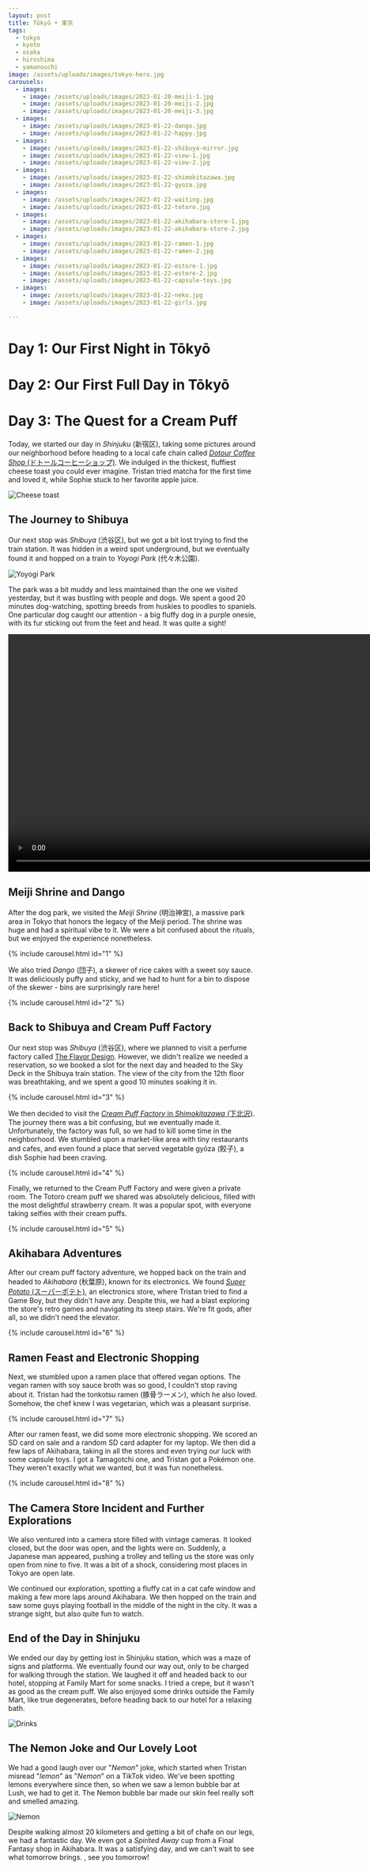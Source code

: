 ```yaml
---
layout: post
title: Tōkyō • 東京
tags:
  - tokyo
  - kyoto
  - osaka
  - hiroshima
  - yamanouchi
image: /assets/uploads/images/tokyo-hero.jpg
carousels:
  - images:
    - image: /assets/uploads/images/2023-01-20-meiji-1.jpg
    - image: /assets/uploads/images/2023-01-20-meiji-2.jpg
    - image: /assets/uploads/images/2023-01-20-meiji-3.jpg
  - images:
    - image: /assets/uploads/images/2023-01-22-dango.jpg
    - image: /assets/uploads/images/2023-01-22-happy.jpg
  - images:
    - image: /assets/uploads/images/2023-01-22-shibuya-mirror.jpg
    - image: /assets/uploads/images/2023-01-22-view-1.jpg
    - image: /assets/uploads/images/2023-01-22-view-2.jpg
  - images:
    - image: /assets/uploads/images/2023-01-22-shimokitazawa.jpg
    - image: /assets/uploads/images/2023-01-22-gyoza.jpg
  - images:
    - image: /assets/uploads/images/2023-01-22-waiting.jpg
    - image: /assets/uploads/images/2023-01-22-totoro.jpg
  - images:
    - image: /assets/uploads/images/2023-01-22-akihabara-store-1.jpg
    - image: /assets/uploads/images/2023-01-22-akihabara-store-2.jpg
  - images:
    - image: /assets/uploads/images/2023-01-22-ramen-1.jpg
    - image: /assets/uploads/images/2023-01-22-ramen-2.jpg
  - images:
    - image: /assets/uploads/images/2023-01-22-estore-1.jpg
    - image: /assets/uploads/images/2023-01-22-estore-2.jpg
    - image: /assets/uploads/images/2023-01-22-capsule-toys.jpg
  - images:
    - image: /assets/uploads/images/2023-01-22-neko.jpg
    - image: /assets/uploads/images/2023-01-22-girls.jpg

---
```

# Day 1: Our First Night in Tōkyō

# Day 2: Our First Full Day in Tōkyō

# Day 3: The Quest for a Cream Puff

Today, we started our day in *Shinjuku* (新宿区), taking some pictures around our neighborhood before heading to a local cafe chain called [*Dotour Coffee Shop* (ドトールコーヒーショップ)](https://www.doutor.co.jp/). We indulged in the thickest, fluffiest cheese toast you could ever imagine. Tristan tried matcha for the first time and loved it, while Sophie stuck to her favorite apple juice.

![Cheese toast](/assets/uploads/images/2023-01-22-cheese-toast.jpg)

## The Journey to Shibuya

Our next stop was *Shibuya* (渋谷区), but we got a bit lost trying to find the train station. It was hidden in a weird spot underground, but we eventually found it and hopped on a train to *Yoyogi Park* (代々木公園). 

![Yoyogi Park](/assets/uploads/images/2023-01-22-yoyogi.jpg)

The park was a bit muddy and less maintained than the one we visited yesterday, but it was bustling with people and dogs. We spent a good 20 minutes dog-watching, spotting breeds from huskies to poodles to spaniels. One particular dog caught our attention - a big fluffy dog in a purple onesie, with its fur sticking out from the feet and head. It was quite a sight!

<div style="width:100%;height:480px;background-color:black;text-align:center;">
    <video style="height:100%;" controls>
      <course src="https://video-downloads.googleusercontent.com/AMIVHONZK5r75nWyYBeFlCvmYCZGQKeUCRYCBmIePCT-JmmabLWs3w7V57_KTv8sZaUCHxAXrJi6l2E6GUQm7PJFEgq6n8lFmDjZ2q41fpTIbHcoge2y1HySkFcGIqNdbT8W3BfH5LL-lvebMDI1wPQ1KO9uaYL93gmyNKn_6PMTT0OA4AOlwNGp4nbPMoMsVowFxt3Y5MUdmxfEt5nMe5d1MdQ60PXyGmgGFlld2jEHop39xcPdlhI" type="video/mov">
    </video>
</div>

## Meiji Shrine and Dango

After the dog park, we visited the *Meiji Shrine* (明治神宮), a massive park area in Tokyo that honors the legacy of the Meiji period. The shrine was huge and had a spiritual vibe to it. We were a bit confused about the rituals, but we enjoyed the experience nonetheless.

{% include carousel.html id="1" %}

We also tried *Dango* (団子), a skewer of rice cakes with a sweet soy sauce. It was deliciously puffy and sticky, and we had to hunt for a bin to dispose of the skewer - bins are surprisingly rare here!

{% include carousel.html id="2" %}

## Back to Shibuya and Cream Puff Factory

Our next stop was *Shibuya* (渋谷区), where we planned to visit a perfume factory called [The Flavor Design](https://www.theflavordesign.com/). However, we didn't realize we needed a reservation, so we booked a slot for the next day and headed to the Sky Deck in the Shibuya train station. The view of the city from the 12th floor was breathtaking, and we spent a good 10 minutes soaking it in.

{% include carousel.html id="3" %}

We then decided to visit the [*Cream Puff Factory* in *Shimokitazawa* (下北沢)](https://en.japantravel.com/tokyo/shirohiges-cream-puff-factory/40958). The journey there was a bit confusing, but we eventually made it. Unfortunately, the factory was full, so we had to kill some time in the neighborhood. We stumbled upon a market-like area with tiny restaurants and cafes, and even found a place that served vegetable gyōza (餃子), a dish Sophie had been craving.

{% include carousel.html id="4" %}

Finally, we returned to the Cream Puff Factory and were given a private room. The Totoro cream puff we shared was absolutely delicious, filled with the most delightful strawberry cream. It was a popular spot, with everyone taking selfies with their cream puffs.

{% include carousel.html id="5" %}


## Akihabara Adventures

After our cream puff factory adventure, we hopped back on the train and headed to *Akihabara* (秋葉原), known for its electronics. We found [*Super Potato* (スーパーポテト)](https://www.superpotato.com/), an electronics store, where Tristan tried to find a Game Boy, but they didn't have any. Despite this, we had a blast exploring the store's retro games and navigating its steep stairs. We're fit gods, after all, so we didn't need the elevator.

{% include carousel.html id="6" %}

## Ramen Feast and Electronic Shopping

Next, we stumbled upon a ramen place that offered vegan options. The vegan ramen with soy sauce broth was so good, I couldn't stop raving about it. Tristan had the tonkotsu ramen (豚骨ラーメン), which he also loved. Somehow, the chef knew I was vegetarian, which was a pleasant surprise.

{% include carousel.html id="7" %}

After our ramen feast, we did some more electronic shopping. We scored an SD card on sale and a random SD card adapter for my laptop. We then did a few laps of Akihabara, taking in all the stores and even trying our luck with some capsule toys. I got a Tamagotchi one, and Tristan got a Pokémon one. They weren't exactly what we wanted, but it was fun nonetheless.

{% include carousel.html id="8" %}

## The Camera Store Incident and Further Explorations

We also ventured into a camera store filled with vintage cameras. It looked closed, but the door was open, and the lights were on. Suddenly, a Japanese man appeared, pushing a trolley and telling us the store was only open from nine to five. It was a bit of a shock, considering most places in Tokyo are open late.

We continued our exploration, spotting a fluffy cat in a cat cafe window and making a few more laps around Akihabara. We then hopped on the train and saw some guys playing football in the middle of the night in the city. It was a strange sight, but also quite fun to watch.



## End of the Day in Shinjuku

We ended our day by getting lost in Shinjuku station, which was a maze of signs and platforms. We eventually found our way out, only to be charged for walking through the station. We laughed it off and headed back to our hotel, stopping at Family Mart for some snacks. I tried a crepe, but it wasn't as good as the cream puff. We also enjoyed some drinks outside the Family Mart, like true degenerates, before heading back to our hotel for a relaxing bath.

![Drinks](/assets/uploads/images/2023-01-22-drinks.jpg)

## The Nemon Joke and Our Lovely Loot

We had a good laugh over our "*Nemon*" joke, which started when Tristan misread "*lemon*" as "*Nemon*" on a TikTok video. We've been spotting lemons everywhere since then, so when we saw a lemon bubble bar at Lush, we had to get it. The Nemon bubble bar made our skin feel really soft and smelled amazing.

![Nemon](/assets/uploads/images/2023-01-22-lemon.jpg)

Despite walking almost 20 kilometers and getting a bit of chafe on our legs, we had a fantastic day. We even got a *Spirited Away* cup from a Final Fantasy shop in Akihabara. It was a satisfying day, and we can't wait to see what tomorrow brings. , see you tomorrow!